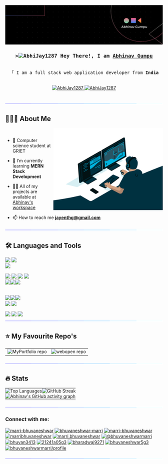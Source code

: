 ﻿<!-- Intro  -->
<div>
<img src="./banner.png" alt="banner" style="100%">
<h3 align="center">
        <samp>&gt;<img src="https://em-content.zobj.net/source/animated-noto-color-emoji/356/waving-hand_1f44b.gif" alt="AbhiJay1287" style="width:25px"/> Hey There!, I am
                <b><a target="_blank" href="">Abhinav Gumpu</a></b>
        </samp>
</h3>


<p align="center"> 
  <samp>
    <br>
    「 I am a full stack web application developer from <b>India</b> 
    <br>
    <br>
  </samp>
</p>

<p align="center">
 <a href="https://www.linkedin.com/in/abhinav-gumpu-8bb29322a/" target="_blank">
  <img src="https://img.shields.io/badge/LinkedIn-0077B5?style=for-the-badge&logo=linkedin&logoColor=white" alt="AbhiJay1287"/>
 </a>
 <a href="mailto:jayenthg@gmail.com" target="_blank">
  <img src="https://img.shields.io/badge/Gmail-D14836?style=for-the-badge&logo=gmail&logoColor=white" alt="AbhiJay1287"/>
 </a>
</p>
<br />
</div>
<img src="./horizontal-divider-gradient.gif">

## 🧑🏻‍💻 About Me
<img align="right" alt="Coding" width="350" src="./coding.gif">
<br>

- 🏦 Computer science student at GRIET

- 🌱 I’m currently learning **MERN Stack Development**

- 👨‍💻 All of my projects are available at [Abhinav's workspace](https://github.com/AbhiJay1287?tab=repositories)

- 📫 How to reach me **jayenthg@gmail.com**

<img src="./horizontal-divider-gradient.gif">

## 🛠️ Languages and Tools
<img src="https://img.shields.io/badge/python-3670A0?style=for-the-badge&logo=python&logoColor=ffdd54">    <img src="https://img.shields.io/badge/Java-ED8B00?style=for-the-badge&logo=java&logoColor=white">    
<img src="https://img.shields.io/badge/C-A8B9CC?style=for-the-badge&labelColor=black&logo=c&logoColor=A8B9CC">
<br>

<img src="https://img.shields.io/badge/HTML5-E34F26?style=for-the-badge&logo=html5&logoColor=white">    <img src="https://img.shields.io/badge/CSS3-1572B6?style=for-the-badge&logo=css3&logoColor=white">    <img src="https://img.shields.io/badge/Javascript-F0DB4F?style=for-the-badge&labelColor=black&logo=javascript&logoColor=F0DB4F">    <img src="https://img.shields.io/badge/Bootstrap-563D7C?style=for-the-badge&logo=bootstrap&logoColor=white">
<br>
  <img src="https://img.shields.io/badge/ReactJS-61DAFB?style=for-the-badge&labelColor=black&logo=react&logoColor=61DAFB"><img src="https://img.shields.io/badge/NodeJS-68A063?style=for-the-badge&labelColor=black&logo=node.js&logoColor=68A063"><img src="https://img.shields.io/badge/ExpressJS-303030?style=for-the-badge&labelColor=black&logo=express&logoColor=white">

<br>
  <img src="https://img.shields.io/badge/Angular-DD0031?style=for-the-badge&labelColor=black&logo=angular&logoColor=DD0031"><img src="https://img.shields.io/badge/MongoDB-47A248?style=for-the-badge&labelColor=black&logo=mongodb&logoColor=47A248"><img src="https://img.shields.io/badge/Firebase-FFCA28?style=for-the-badge&labelColor=black&logo=firebase&logoColor=FFCA28">

<br>
   <img src="https://img.shields.io/badge/flask-%23000.svg?style=for-the-badge&logo=flask&logoColor=white">    <img src="https://img.shields.io/badge/mysql-%2300f.svg?style=for-the-badge&logo=mysql&logoColor=white">    
   
   <br>

<img src="https://img.shields.io/badge/Git-F05032?style=for-the-badge&logo=git&logoColor=white">    <img src="https://img.shields.io/badge/Visual_Studio-0078d7?style=for-the-badge&logo=visual%20studio&logoColor=white">
<img src="https://img.shields.io/badge/Postman-FF6C37?style=for-the-badge&labelColor=black&logo=postman&logoColor=FF6C37">
<img src="./horizontal-divider-gradient.gif">

## ⭐️ My Favourite Repo's 
<table style="border-collapse: collapse; border: 0; width: 100%;">
<tr>
<td>   <img src="https://github-readme-stats.vercel.app/api/pin/?username=AbhiJay1287&repo=Inspiring-GOO&theme=ambient_gradient" style="width:100%;height:auto" alt="MyPortfolio repo"></td>
<td> <img src="https://github-readme-stats.vercel.app/api/pin/?username=AbhiJay1287&repo=Glaucoma_Detection_ML&theme=ambient_gradient" style="width:100%;height:auto" alt="webopen repo"></td>
</tr>
</table>
<img src="./horizontal-divider-gradient.gif">

## 🔥 Stats

<table style="border-collapse: collapse; border: 0; width: 100%;">
  <tr>
    <td style="border: 0; padding: 0;">
      <img src="https://github-readme-stats.vercel.app/api/top-langs/?username=AbhiJay1287&layout=compact&theme=merko" alt="Top Languages" style="width: 100%; height: 200px;">
    </td>
    <td style="border: 0; padding: 0;">
      <img src="https://github-readme-streak-stats.herokuapp.com/?user=AbhiJay1287&theme=github_dark" alt="GitHub Streak" style="width: 100%; height: 200px;">
    </td>
  </tr>
  <tr>
    <td colspan="2" style="border: 0; padding: 0;">
      <img src="https://github-readme-activity-graph.vercel.app/graph?username=AbhiJay1287&theme=merko" alt="Abhinav's GitHub activity graph" style="width: 100%; height: auto;">
    </td>
  </tr>
</table>
<img src="./horizontal-divider-gradient.gif">

<h3 align="left">Connect with me:</h3>
<p align="left">
<a href="https://codepen.io/marri-bhuvaneshwar" target="blank"><img align="center" src="https://raw.githubusercontent.com/rahuldkjain/github-profile-readme-generator/master/src/images/icons/Social/codepen.svg" alt="marri-bhuvaneshwar" height="30" width="40" /></a>
<a href="https://linkedin.com/in/bhuvaneshwar-marri" target="blank"><img align="center" src="https://raw.githubusercontent.com/rahuldkjain/github-profile-readme-generator/master/src/images/icons/Social/linked-in-alt.svg" alt="bhuvaneshwar-marri" height="30" width="40" /></a>
<a href="https://stackoverflow.com/users/marri-bhuvaneshwar" target="blank"><img align="center" src="https://raw.githubusercontent.com/rahuldkjain/github-profile-readme-generator/master/src/images/icons/Social/stack-overflow.svg" alt="marri-bhuvaneshwar" height="30" width="40" /></a>
<a href="https://kaggle.com/marribhuvaneshwar" target="blank"><img align="center" src="https://raw.githubusercontent.com/rahuldkjain/github-profile-readme-generator/master/src/images/icons/Social/kaggle.svg" alt="marribhuvaneshwar" height="30" width="40" /></a>
<a href="https://instagram.com/marri.bhuvaneshwar" target="blank"><img align="center" src="https://raw.githubusercontent.com/rahuldkjain/github-profile-readme-generator/master/src/images/icons/Social/instagram.svg" alt="marri.bhuvaneshwar" height="30" width="40" /></a>
<a href="https://medium.com/@bhuvaneshwarmarri" target="blank"><img align="center" src="https://raw.githubusercontent.com/rahuldkjain/github-profile-readme-generator/master/src/images/icons/Social/medium.svg" alt="@bhuvaneshwarmarri" height="30" width="40" /></a>
<a href="https://www.codechef.com/users/bhuvan3413" target="blank"><img align="center" src="https://cdn.jsdelivr.net/npm/simple-icons@3.1.0/icons/codechef.svg" alt="bhuvan3413" height="30" width="40" /></a>
<a href="https://www.hackerrank.com/21241a05g3" target="blank"><img align="center" src="https://raw.githubusercontent.com/rahuldkjain/github-profile-readme-generator/master/src/images/icons/Social/hackerrank.svg" alt="21241a05g3" height="30" width="40" /></a>
<a href="https://codeforces.com/profile/bharadwaj9271" target="blank"><img align="center" src="https://raw.githubusercontent.com/rahuldkjain/github-profile-readme-generator/master/src/images/icons/Social/codeforces.svg" alt="bharadwaj9271" height="30" width="40" /></a>
<a href="https://www.leetcode.com/bhuvaneshwar5g3" target="blank"><img align="center" src="https://raw.githubusercontent.com/rahuldkjain/github-profile-readme-generator/master/src/images/icons/Social/leet-code.svg" alt="bhuvaneshwar5g3" height="30" width="40" /></a>
<a href="https://auth.geeksforgeeks.org/user/bhuvaneshwarmarri/profile" target="blank"><img align="center" src="https://raw.githubusercontent.com/rahuldkjain/github-profile-readme-generator/master/src/images/icons/Social/geeks-for-geeks.svg" alt="bhuvaneshwarmarri/profile" height="30" width="40" /></a>
</p>
<img src="./horizontal-divider-gradient.gif">